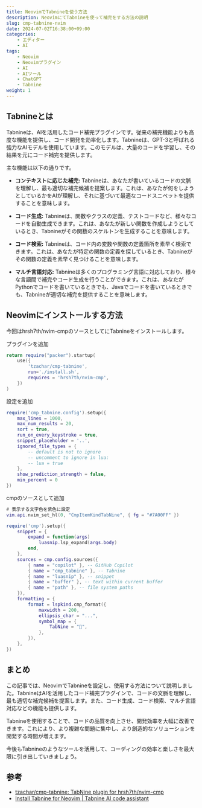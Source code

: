```yaml
---
title: NeovimでTabnineを使う方法
description: NeovimにてTabnineを使って補完をする方法の説明
slug: cmp-tabnine-nvim
date: 2024-07-02T16:38:00+09:00
categories:
    - エディター
    - AI
tags:
    - Neovim
    - Neovimプラグイン
    - AI
    - AIツール
    - ChatGPT
    - Tabnine
weight: 1
---
```


## Tabnineとは

Tabnineは、AIを活用したコード補完プラグインです。従来の補完機能よりも高度な機能を提供し、コード開発を効率化します。Tabnineは、GPT-3と呼ばれる強力なAIモデルを使用しています。このモデルは、大量のコードを学習し、その結果を元にコード補完を提供します。

主な機能は以下の通りです。

- **コンテキストに応じた補完:** Tabnineは、あなたが書いているコードの文脈を理解し、最も適切な補完候補を提案します。これは、あなたが何をしようとしているかをAIが理解し、それに基づいて最適なコードスニペットを提供することを意味します。

- **コード生成:** Tabnineは、関数やクラスの定義、テストコードなど、様々なコードを自動生成できます。これは、あなたが新しい関数を作成しようとしているとき、Tabnineがその関数のスケルトンを生成することを意味します。

- **コード検索:** Tabnineは、コード内の変数や関数の定義箇所を素早く検索できます。これは、あなたが特定の関数の定義を探しているとき、Tabnineがその関数の定義を素早く見つけることを意味します。

- **マルチ言語対応:** Tabnineは多くのプログラミング言語に対応しており、様々な言語間で補完やコード生成を行うことができます。これは、あなたがPythonでコードを書いているときでも、Javaでコードを書いているときでも、Tabnineが適切な補完を提供することを意味します。

## Neovimにインストールする方法

今回はhrsh7th/nvim-cmpのソースとしてにTabnineをインストールします。

プラグインを追加

```lua
return require("packer").startup(
    use({
        'tzachar/cmp-tabnine',
        run='./install.sh',
        requires = 'hrsh7th/nvim-cmp',
    })
)
```

設定を追加

```lua
require('cmp_tabnine.config').setup({
	max_lines = 1000,
	max_num_results = 20,
	sort = true,
	run_on_every_keystroke = true,
	snippet_placeholder = '..',
	ignored_file_types = {
		-- default is not to ignore
		-- uncomment to ignore in lua:
		-- lua = true
	},
	show_prediction_strength = false,
	min_percent = 0
})
```

cmpのソースとして追加

```lua
# 表示する文字色を紫色に設定
vim.api.nvim_set_hl(0, "CmpItemKindTabNine", { fg = "#7A00FF" })

require('cmp').setup({
	snippet = {
		expand = function(args)
			luasnip.lsp_expand(args.body)
		end,
	},
	sources = cmp.config.sources({
		{ name = "copilot" }, -- GitHub Copilot
		{ name = "cmp_tabnine" }, -- Tabnine
		{ name = "luasnip" }, -- snippet
		{ name = "buffer" }, -- text within current buffer
		{ name = "path" }, -- file system paths
	}),
	formatting = {
		format = lspkind.cmp_format({
			maxwidth = 200,
			ellipsis_char = "...",
			symbol_map = {
				TabNine = "",
			},
		}),
	},
})
```

## まとめ

この記事では、NeovimでTabnineを設定し、使用する方法について説明しました。TabnineはAIを活用したコード補完プラグインで、コードの文脈を理解し、最も適切な補完候補を提案します。また、コード生成、コード検索、マルチ言語対応などの機能も提供します。

Tabnineを使用することで、コードの品質を向上させ、開発効率を大幅に改善できます。これにより、より複雑な問題に集中し、より創造的なソリューションを開発する時間が増えます。

今後もTabnineのようなツールを活用して、コーディングの効率と楽しさを最大限に引き出していきましょう。

## 参考

- [tzachar/cmp-tabnine: TabNine plugin for hrsh7th/nvim-cmp](https://github.com/tzachar/cmp-tabnine)
- [Install Tabnine for Neovim | Tabnine AI code assistant](https://www.tabnine.com/install/neovim/)
